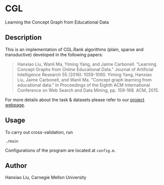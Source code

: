 # CGL
Learning the Concept Graph from Educational Data

## Description
This is an implementation of CGL.Rank algorithms (plain, sparse and transductive) developed in the following papers:
>Hanxiao Liu, Wanli Ma, Yiming Yang, and Jaime Carbonell. "Learning Concept Graphs from Online Educational Data." Journal of Artificial Intelligence Research 55 (2016): 1059-1090.
>Yiming Yang, Hanxiao Liu, Jaime Carbonell, and Wanli Ma. "Concept graph learning from educational data." In Proceedings of the Eighth ACM International Conference on Web Search and Data Mining, pp. 159-168. ACM, 2015.

For more details about the task & datasets please refer to our [project webpage](http://bonda.lti.cs.cmu.edu/teacher/).

## Usage
To carry out cross-validation, run
```
./main
```
Configurations of the program are located at `config.m`.

## Author
Hanxiao Liu, Carnegie Mellon University

